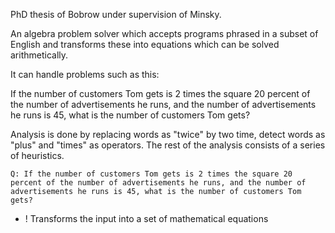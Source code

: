 PhD thesis of Bobrow under supervision of Minsky.

An algebra problem solver which accepts programs phrased in a subset of English and transforms these into equations which can be solved arithmetically.

It can handle problems such as this:

If the number of customers Tom gets is 2 times the square 20 percent of the number of advertisements he runs, and the number of advertisements he runs is 45, what is the number of customers Tom gets?

Analysis is done by replacing words as "twice" by two time, detect words as "plus" and "times" as operators. The rest of the analysis consists of a series of heuristics.

~~~
Q: If the number of customers Tom gets is 2 times the square 20 percent of the number of advertisements he runs, and the number of advertisements he runs is 45, what is the number of customers Tom gets?
~~~

+ ! Transforms the input into a set of mathematical equations
